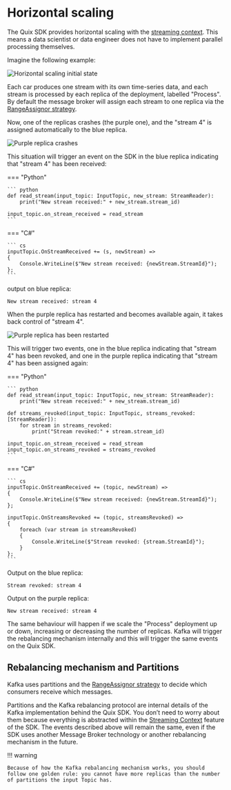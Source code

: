 # Horizontal scaling

The Quix SDK provides horizontal scaling with the [streaming context](/sdk/features/streaming-context). This means a data scientist or data engineer does not have to implement parallel processing themselves.

Imagine the following example:

![Horizontal scaling initial state](../images/QuixHorizontalScaling1.png)

Each car produces one stream with its own time-series data, and each stream is processed by each replica of the deployment, labelled "Process". By default the message broker will assign each stream to one replica via the [RangeAssignor strategy](https://kafka.apache.org/23/javadoc/org/apache/kafka/clients/consumer/RangeAssignor.html).

Now, one of the replicas crashes (the purple one), and the "stream 4" is assigned automatically to the blue replica.

![Purple replica crashes](../images/QuixHorizontalScaling2.png)

This situation will trigger an event on the SDK in the blue replica indicating that "stream 4" has been received:

=== "Python"
    
    ``` python
    def read_stream(input_topic: InputTopic, new_stream: StreamReader):
        print("New stream received:" + new_stream.stream_id)
    
    input_topic.on_stream_received = read_stream
    ```

=== "C\#"
    
    ``` cs
    inputTopic.OnStreamReceived += (s, newStream) =>
    {
        Console.WriteLine($"New stream received: {newStream.StreamId}");
    };
    ```

output on blue replica:

``` console
New stream received: stream 4
```

When the purple replica has restarted and becomes available again, it takes back control of "stream 4".

![Purple replica has been restarted](../images/QuixHorizontalScaling3.png)

This will trigger two events, one in the blue replica indicating that "stream 4" has been revoked, and one in the purple replica indicating that "stream 4" has been assigned again:

=== "Python"
    
    ``` python
    def read_stream(input_topic: InputTopic, new_stream: StreamReader):
        print("New stream received:" + new_stream.stream_id)
    
    def streams_revoked(input_topic: InputTopic, streams_revoked: [StreamReader]):
        for stream in streams_revoked:
            print("Stream revoked:" + stream.stream_id)
    
    input_topic.on_stream_received = read_stream
    input_topic.on_streams_revoked = streams_revoked
    ```

=== "C\#"
    
    ``` cs
    inputTopic.OnStreamReceived += (topic, newStream) =>
    {
        Console.WriteLine($"New stream received: {newStream.StreamId}");
    };
    
    inputTopic.OnStreamsRevoked += (topic, streamsRevoked) =>
    {
        foreach (var stream in streamsRevoked)
        {
            Console.WriteLine($"Stream revoked: {stream.StreamId}");
        }
    };
    ```

Output on the blue replica:

``` console
Stream revoked: stream 4
```

Output on the purple replica:

``` console
New stream received: stream 4
```

The same behaviour will happen if we scale the "Process" deployment up or down, increasing or decreasing the number of replicas. Kafka will trigger the rebalancing mechanism internally and this will trigger the same events on the Quix SDK.

## Rebalancing mechanism and Partitions

Kafka uses partitions and the [RangeAssignor strategy](https://kafka.apache.org/23/javadoc/org/apache/kafka/clients/consumer/RangeAssignor.html) to decide which consumers receive which messages. 

Partitions and the Kafka rebalancing protocol are internal details of the Kafka implementation behind the Quix SDK. You don’t need to worry about them because everything is abstracted within the [Streaming Context](/sdk/features/streaming-context) feature of the SDK. The events described above will remain the same, even if the SDK uses another Message Broker technology or another rebalancing mechanism in the future.

!!! warning

    Because of how the Kafka rebalancing mechanism works, you should follow one golden rule: you cannot have more replicas than the number of partitions the input Topic has.
